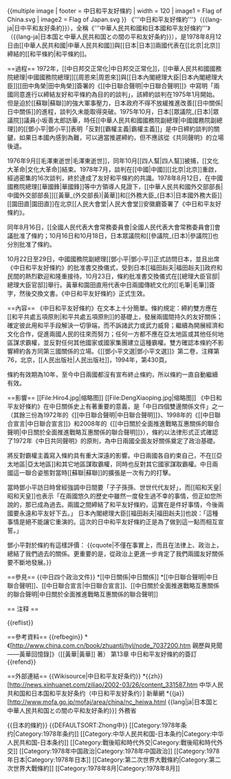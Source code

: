 {{multiple image
| footer   = 中日和平友好條約
| width    = 120
| image1   = Flag of China.svg
| image2   = Flag of Japan.svg
}}
《'''中日和平友好條約'''》（{{lang-ja|日中平和友好条約}}），全稱《'''中華人民共和國和日本國和平友好條約'''》（{{lang-ja|日本国と中華人民共和国との間の平和友好条約}}），是1978年8月12日由[[中華人民共和國|中華人民共和國]]與[[日本|日本]]兩國代表在[[北京|北京]]締結的[[和平條約|和平條約]]。

==過程==
1972年，[[中日邦交正常化|中日邦交正常化]]，[[中華人民共和國國務院總理|中國國務院總理]][[周恩來|周恩來]]與[[日本內閣總理大臣|日本內閣總理大臣]][[田中角榮|田中角榮]]簽署的《[[中日聯合聲明|中日聯合聲明]]》中寫明「兩國同意進行以締結友好和平條約為目的的談判」，該締約談判在1975年1月開始。但是迫於[[蘇聯|蘇聯]]的強大軍事壓力，日本政府不得不放緩推進改善[[日中關係|日中關係]]的進程，談判久未能取得突破。1975年10月，日本[[眾議院_(日本)|眾議院]]議員小坂善太郎訪華，時任[[中華人民共和國國務院副總理|中國國務院副總理]]的[[鄧小平|鄧小平]]表明「反對[[霸權主義|霸權主義]]」是中日締約談判的關鍵，如果日本國內感到為難，可以適當推遲締約，但不應該從《共同聲明》的立場後退。

1976年9月[[毛澤東逝世|毛澤東逝世]]，同年10月[[四人幫|四人幫]]被捕，[[文化大革命|文化大革命]]結束。1978年7月，談判在[[中國|中國]][[北京|北京]]重啟，經過密集的16次談判，終於達成了友好和平條約的共識。1978年8月12日，在中國國務院總理[[華國鋒|華國鋒]]等中方領導人見證下，[[中華人民共和國外交部部長|中國外交部部長]][[黃華_(外交部長)|黃華]]和[[外務大臣_(日本)|日本國外務大臣]][[園田直|園田直]]在北京[[人民大會堂|人民大會堂]]安徽廳簽署了《中日和平友好條約》。

同年8月16日，[[全國人民代表大會常務委員會|全國人民代表大會常務委員會]]會議批准了條約；10月16日和10月18日，日本眾議院和[[參議院_(日本)|參議院]]也分別批准了條約。

10月22日至29日，中國國務院副總理[[鄧小平|鄧小平]]正式訪問日本，並且出席《中日和平友好條約》的批准書交換儀式，受到日本[[福田赳夫|福田赳夫]]政府和民間的熱烈歡迎和隆重接待。10月23日，條約批准書交換儀式在[[總理大臣官邸|總理大臣官邸]]舉行。黃華和園田直用代表中日兩國傳統文化的[[毛筆|毛筆]]簽字，然後交換文書。《中日和平友好條約》正式生效。

==內容==
《中日和平友好條約》在文本上十分簡單。條約規定：締約雙方應在[[和平共處五項原則|和平共處五項原則]]的基礎上，發展兩國間持久的友好關係；確定彼此用和平手段解決一切爭端，而不訴諸武力或武力威脅；繼續為開展經濟和文化合作，促進兩國人民的往來而努力；任何一方都不應在亞太地區或其他任何地區謀求霸權，並反對任何其他國家或國家集團建立這種霸權。雙方確認本條約不影響締約各方同第三國關係的立場。<ref>《[[鄧小平文選|鄧小平文選]]》第二卷，注釋第76，北京，[[人民出版社|人民出版社]]，1994年，第430頁。</ref>

條約有效期為10年，至今中日兩國都沒有宣布終止條約，所以條約一直自動繼續有效。

==影響==
[[File:Hiro4.jpg|缩略图]]
[[File:DengXiaoping.jpg|缩略图]]
《中日和平友好條約》在中日關係史上有著重要的意義，是「中日四個雙邊關係文件」之一（其餘三份為1972年的《[[中日聯合聲明|中日聯合聲明]]》、1998年的《[[中日聯合宣言|中日聯合宣言]]》和2008年的《[[中日關於全面推進戰略互惠關係的聯合聲明|中日關於全面推進戰略互惠關係的聯合聲明]]》），條約以法律形式正式確認了1972年《中日共同聲明》的原則，為中日兩國全面友好關係奠定了政治基礎。

將反對霸權主義寫入條約具有重大深遠的影響。中日兩國各自約束自己，不在[[亞太地區|亞太地區]]和其它地區謀取霸權，同時也反對其它國家謀取霸權。中日兩國這一聯合姿態對當時[[蘇聯|蘇聯]]的擴張是一次有力的打擊。

當時鄧小平訪日時曾經強調中日間要「子子孫孫、世世代代友好」，而[[昭和天皇|昭和天皇]]也表示「在兩國悠久的歷史中雖然一度發生過不幸的事情，但正如您所說的，那已成為過去。兩國之間締結了和平友好條約，這實在是件好事情，今後兩國要永遠和平友好下去。」 日本內閣總理大臣[[福田赳夫|福田赳夫]]也說：「這種事情是絕不能讓它重演的。這次的日中和平友好條約正是為了做到這一點而相互宣誓。」  

鄧小平對於條約有這樣評價：
{{cquote|不僅在事實上，而且在法律上、政治上，總結了我們過去的關係。更重要的是，從政治上更進一步肯定了我們兩國友好關係要不斷地發展。}}

==參見==
{{中日四个政治文件}}
*[[中日關係|中日關係]]
*[[中日聯合聲明|中日聯合聲明]]、[[中日聯合宣言|中日聯合宣言]]、[[中日關於全面推進戰略互惠關係的聯合聲明|中日關於全面推進戰略互惠關係的聯合聲明]]

== 注释 ==

{{reflist}}

==參考資料==
{{refbegin}}
*《[http://www.china.com.cn/book/zhuanti/hyl/node_7037200.htm 親歷與見聞——黃華回憶錄]》（[[黃華|黃華]] 著） 第13章 中日和平友好條約的簽訂
{{refend}}

==外部連結==
{{Wikisource|中日和平友好条约}}
*{{zh}}[http://news.xinhuanet.com/ziliao/2002-03/26/content_331587.htm 中华人民共和国和日本国和平友好条约（中日和平友好条约）] 新華網
*{{ja}}[http://www.mofa.go.jp/mofaj/area/china/nc_heiwa.html {{lang|ja|日本国と中華人民共和国との間の平和友好条約}}] 外務省

{{日本的條約}}
{{DEFAULTSORT:Zhong中}}
[[Category:1978年条约|Category:1978年条约]]
[[Category:中华人民共和国-日本条约|Category:中华人民共和国-日本条约]]
[[Category:戰後昭和時代外交|Category:戰後昭和時代外交]]
[[Category:1978年中国政治|Category:1978年中国政治]]
[[Category:1978年日本|Category:1978年日本]]
[[Category:第二次世界大戰條約|Category:第二次世界大戰條約]]
[[Category:1978年8月|Category:1978年8月]]